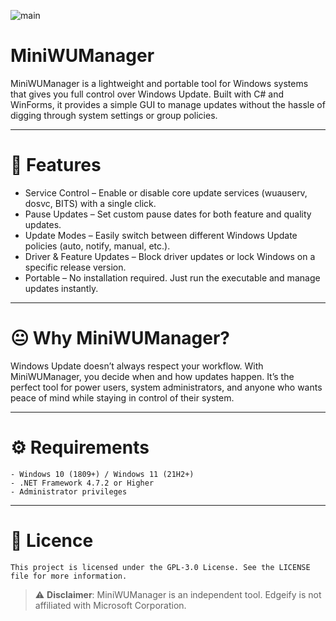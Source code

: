 ![main](https://github.com/user-attachments/assets/54d3310e-b116-4258-806e-94bc7be7bbab)
# MiniWUManager

MiniWUManager is a lightweight and portable tool for Windows systems that gives you full control over Windows Update.
Built with C# and WinForms, it provides a simple GUI to manage updates without the hassle of digging through system settings or group policies.

---

# 🎯 Features

- Service Control – Enable or disable core update services (wuauserv, dosvc, BITS) with a single click.
- Pause Updates – Set custom pause dates for both feature and quality updates.
- Update Modes – Easily switch between different Windows Update policies (auto, notify, manual, etc.).
- Driver & Feature Updates – Block driver updates or lock Windows on a specific release version.
- Portable – No installation required. Just run the executable and manage updates instantly.
  
---

# 😐 Why MiniWUManager?

Windows Update doesn’t always respect your workflow. With MiniWUManager, you decide when and how updates happen.
It’s the perfect tool for power users, system administrators, and anyone who wants peace of mind while staying in control of their system.

---

# ⚙️ Requirements

```
- Windows 10 (1809+) / Windows 11 (21H2+)
- .NET Framework 4.7.2 or Higher
- Administrator privileges
```

---

# 📜 Licence

```
This project is licensed under the GPL-3.0 License. See the LICENSE file for more information.
```

> ⚠️ **Disclaimer**: MiniWUManager is an independent tool. Edgeify is not affiliated with Microsoft Corporation.
